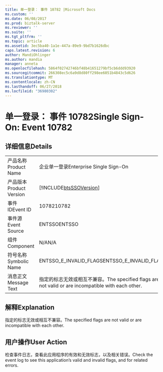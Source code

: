 ```yaml
---
title: 单一登录： 事件 10782 |Microsoft Docs
ms.custom: ''
ms.date: 06/08/2017
ms.prod: biztalk-server
ms.reviewer: ''
ms.suite: ''
ms.tgt_pltfrm: ''
ms.topic: article
ms.assetid: 3ec5ba40-1a1e-447a-89e9-9bd7b1626dbc
caps.latest.revision: 6
author: MandiOhlinger
ms.author: mandia
manager: anneta
ms.openlocfilehash: 5864f02742746bf48b41651279bf5cb6ddd93920
ms.sourcegitcommit: 266308ec5c6a9d8d80ff298ee6051b4843c5d626
ms.translationtype: MT
ms.contentlocale: zh-CN
ms.lasthandoff: 06/27/2018
ms.locfileid: "36980302"
---
```

# <a name="single-sign-on-event-10782"></a><span data-ttu-id="1a865-102">单一登录： 事件 10782</span><span class="sxs-lookup"><span data-stu-id="1a865-102">Single Sign-On: Event 10782</span></span>
## <a name="details"></a><span data-ttu-id="1a865-103">详细信息</span><span class="sxs-lookup"><span data-stu-id="1a865-103">Details</span></span>  
  
|                 |                                                                        |
|-----------------|------------------------------------------------------------------------|
|  <span data-ttu-id="1a865-104">产品名称</span><span class="sxs-lookup"><span data-stu-id="1a865-104">Product Name</span></span>   |                       <span data-ttu-id="1a865-105">企业单一登录</span><span class="sxs-lookup"><span data-stu-id="1a865-105">Enterprise Single Sign-On</span></span>                        |
| <span data-ttu-id="1a865-106">产品版本</span><span class="sxs-lookup"><span data-stu-id="1a865-106">Product Version</span></span> |       [!INCLUDE[btsSSOVersion](../includes/btsssoversion-md.md)]       |
|    <span data-ttu-id="1a865-107">事件 ID</span><span class="sxs-lookup"><span data-stu-id="1a865-107">Event ID</span></span>     |                                 <span data-ttu-id="1a865-108">10782</span><span class="sxs-lookup"><span data-stu-id="1a865-108">10782</span></span>                                  |
|  <span data-ttu-id="1a865-109">事件源</span><span class="sxs-lookup"><span data-stu-id="1a865-109">Event Source</span></span>   |                                 <span data-ttu-id="1a865-110">ENTSSO</span><span class="sxs-lookup"><span data-stu-id="1a865-110">ENTSSO</span></span>                                 |
|    <span data-ttu-id="1a865-111">组件</span><span class="sxs-lookup"><span data-stu-id="1a865-111">Component</span></span>    |                                  <span data-ttu-id="1a865-112">N/A</span><span class="sxs-lookup"><span data-stu-id="1a865-112">N/A</span></span>                                   |
|  <span data-ttu-id="1a865-113">符号名称</span><span class="sxs-lookup"><span data-stu-id="1a865-113">Symbolic Name</span></span>  |                         <span data-ttu-id="1a865-114">ENTSSO_E_INVALID_FLAGS</span><span class="sxs-lookup"><span data-stu-id="1a865-114">ENTSSO_E_INVALID_FLAGS</span></span>                         |
|  <span data-ttu-id="1a865-115">消息正文</span><span class="sxs-lookup"><span data-stu-id="1a865-115">Message Text</span></span>   | <span data-ttu-id="1a865-116">指定的标志无效或相互不兼容。</span><span class="sxs-lookup"><span data-stu-id="1a865-116">The specified flags are not valid or are incompatible with each other.</span></span> |
  
## <a name="explanation"></a><span data-ttu-id="1a865-117">解释</span><span class="sxs-lookup"><span data-stu-id="1a865-117">Explanation</span></span>  
 <span data-ttu-id="1a865-118">指定的标志无效或相互不兼容。</span><span class="sxs-lookup"><span data-stu-id="1a865-118">The specified flags are not valid or are incompatible with each other.</span></span>  
  
## <a name="user-action"></a><span data-ttu-id="1a865-119">用户操作</span><span class="sxs-lookup"><span data-stu-id="1a865-119">User Action</span></span>  
 <span data-ttu-id="1a865-120">检查事件日志，查看此应用程序的有效和无效标志，以及相关错误。</span><span class="sxs-lookup"><span data-stu-id="1a865-120">Check the event log to see this application’s valid and invalid flags, and for related errors.</span></span>